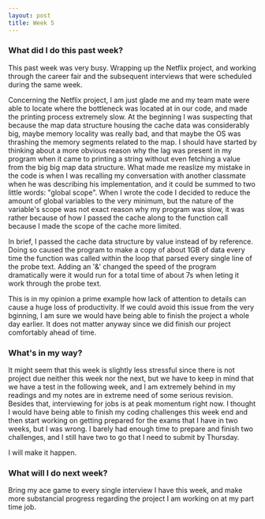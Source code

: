 ```yaml
---
layout: post
title: Week 5
---
```


### What did I do this past week?

This past week was very busy. Wrapping up the Netflix project, and working through the career fair and the subsequent interviews that were scheduled during the same week.

Concerning the Netflix project, I am just glade me and my team mate were able to locate where the bottleneck was located at in our code, and made the printing process extremely slow. At the beginning I was suspecting that because the map data structure housing the cache data was considerably big, maybe memory locality was really bad, and that maybe the OS was thrashing the memory segments related to the map. I should have started by thinking about a more obvious reason why the lag was present in my program when it came to printing a string without even fetching a value from the big big map data structure. What made me reaslize my mistake in the code is when I was recalling my conversation with another classmate when he was describing his implementation, and it could be summed to two little words: "global scope". When I wrote the code I decided to reduce the amount of global variables to the very minimum, but the nature of the variable's scope was not exact reason why my program was slow, it was rather because of how I passed the cache along to the function call because I made the scope of the cache more limited. 

In brief, I passed the cache data structure by value instead of by reference. Doing so caused the program to make a copy of about 1GB of data every time the function was called within the loop that parsed every single line of the probe text. Adding an '&' changed the speed of the program dramatically were it would run for a total time of about 7s when leting it work through the probe text.

This is in my opinion a prime example how lack of attention to details can cause a huge loss of productivity. If we could avoid this issue from the very bginning, I am sure we would have being able to finish the project a whole day earlier. It does not matter anyway since we did finish our project comfortably ahead of time. 

### What's in my way?

It might seem that this week is slightly less stressful since there is not project due neither this week nor the next, but we have to keep in mind that we have a test in the following week, and I am extremely behind in my readings and my notes are in extreme need of some serious revision. 
Besides that, interviewing for jobs is at peak momentum right now. I thought I would have being able to finish my coding challenges this week end and then start working on getting prepared for the exams that I have in two weeks, but I was wrong. I barely had enough time to prepare and finish two challenges, and I still have two to go that I need to submit by Thursday.

I will make it happen.

### What will I do next week? 

Bring my ace game to every single interview I have this week, and make more substancial progress regarding the project I am working on at my part time job.